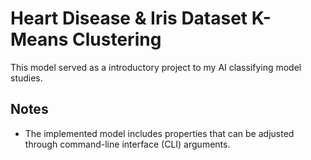 # Heart Disease & Iris Dataset K-Means Clustering

This model served as a introductory project to my AI classifying model studies.

## Notes

- The implemented model includes properties that can be adjusted through command-line interface (CLI) arguments.
